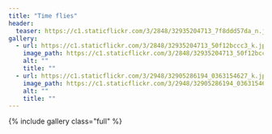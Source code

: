 ```yaml
---
title: "Time flies"
header:
  teaser: https://c1.staticflickr.com/3/2848/32935204713_7f8ddd57da_n.jpg
gallery:
  - url: https://c1.staticflickr.com/3/2848/32935204713_50f12bccc3_k.jpg
    image_path: https://c1.staticflickr.com/3/2848/32935204713_50f12bccc3_k.jpg
    alt: ""
    title: ""
  - url: https://c1.staticflickr.com/3/2948/32905286194_0363154627_k.jpg
    image_path: https://c1.staticflickr.com/3/2948/32905286194_0363154627_k.jpg
    alt: ""
    title: ""
---
```


{% include gallery class="full" %}